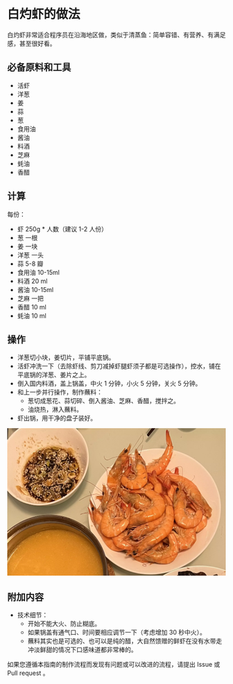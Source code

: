 # 白灼虾的做法

白灼虾非常适合程序员在沿海地区做，类似于清蒸鱼：简单容错、有营养、有满足感，甚至很好看。

## 必备原料和工具

- 活虾
- 洋葱
- 姜
- 蒜
- 葱
- 食用油
- 酱油
- 料酒
- 芝麻
- 蚝油
- 香醋

## 计算

每份：

- 虾 250g * 人数（建议 1-2 人份）
- 葱 一根
- 姜 一块
- 洋葱 一头
- 蒜 5-8 瓣
- 食用油 10-15ml
- 料酒 20 ml
- 酱油 10-15ml
- 芝麻 一把
- 香醋 10 ml
- 蚝油 10 ml

## 操作

- 洋葱切小块，姜切片，平铺平底锅。
- 活虾冲洗一下（去除虾线、剪刀减掉虾腿虾须子都是可选操作），控水，铺在平底锅的洋葱、姜片之上。
- 倒入国内料酒，盖上锅盖，中火 1 分钟，小火 5 分钟，关火 5 分钟。
- 和上一步并行操作，制作蘸料：
  - 葱切成葱花、蒜切碎、倒入酱油、芝麻、香醋，搅拌之。
  - 油烧热，淋入蘸料。
- 虾出锅，用干净的盘子装好。

![白灼虾](./白灼虾.webp)

## 附加内容

- 技术细节：
  - 开始不能大火、防止糊底。
  - 如果锅盖有通气口、时间要相应调节一下（考虑增加 30 秒中火）。
  - 蘸料其实也是可选的、也可以是纯的醋，大自然馈赠的鲜虾在没有水带走冲淡鲜甜的情况下口感味道都非常棒的。

如果您遵循本指南的制作流程而发现有问题或可以改进的流程，请提出 Issue 或 Pull request 。
